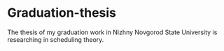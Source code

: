 # Graduation-thesis
The thesis of my graduation work in Nizhny Novgorod State University is researching in scheduling theory.
